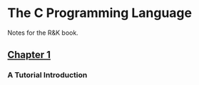 # The C Programming Language

Notes for the R&K book.

## [Chapter 1](./chapitre_1/)

### A Tutorial Introduction
